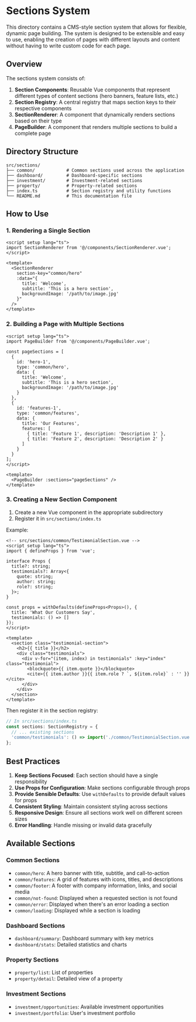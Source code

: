 # Sections System

This directory contains a CMS-style section system that allows for flexible, dynamic page building. The system is designed to be extensible and easy to use, enabling the creation of pages with different layouts and content without having to write custom code for each page.

## Overview

The sections system consists of:

1. **Section Components**: Reusable Vue components that represent different types of content sections (hero banners, feature lists, etc.)
2. **Section Registry**: A central registry that maps section keys to their respective components
3. **SectionRenderer**: A component that dynamically renders sections based on their type
4. **PageBuilder**: A component that renders multiple sections to build a complete page

## Directory Structure

```
src/sections/
├── common/            # Common sections used across the application
├── dashboard/         # Dashboard-specific sections
├── investment/        # Investment-related sections
├── property/          # Property-related sections
├── index.ts           # Section registry and utility functions
└── README.md          # This documentation file
```

## How to Use

### 1. Rendering a Single Section

```vue
<script setup lang="ts">
import SectionRenderer from '@/components/SectionRenderer.vue';
</script>

<template>
  <SectionRenderer 
    section-key="common/hero" 
    :data="{ 
      title: 'Welcome', 
      subtitle: 'This is a hero section',
      backgroundImage: '/path/to/image.jpg'
    }" 
  />
</template>
```

### 2. Building a Page with Multiple Sections

```vue
<script setup lang="ts">
import PageBuilder from '@/components/PageBuilder.vue';

const pageSections = [
  {
    id: 'hero-1',
    type: 'common/hero',
    data: {
      title: 'Welcome',
      subtitle: 'This is a hero section',
      backgroundImage: '/path/to/image.jpg'
    }
  },
  {
    id: 'features-1',
    type: 'common/features',
    data: {
      title: 'Our Features',
      features: [
        { title: 'Feature 1', description: 'Description 1' },
        { title: 'Feature 2', description: 'Description 2' }
      ]
    }
  }
];
</script>

<template>
  <PageBuilder :sections="pageSections" />
</template>
```

### 3. Creating a New Section Component

1. Create a new Vue component in the appropriate subdirectory
2. Register it in `src/sections/index.ts`

Example:

```vue
<!-- src/sections/common/TestimonialSection.vue -->
<script setup lang="ts">
import { defineProps } from 'vue';

interface Props {
  title?: string;
  testimonials?: Array<{
    quote: string;
    author: string;
    role?: string;
  }>;
}

const props = withDefaults(defineProps<Props>(), {
  title: 'What Our Customers Say',
  testimonials: () => []
});
</script>

<template>
  <section class="testimonial-section">
    <h2>{{ title }}</h2>
    <div class="testimonials">
      <div v-for="(item, index) in testimonials" :key="index" class="testimonial">
        <blockquote>{{ item.quote }}</blockquote>
        <cite>{{ item.author }}{{ item.role ? `, ${item.role}` : '' }}</cite>
      </div>
    </div>
  </section>
</template>
```

Then register it in the section registry:

```typescript
// In src/sections/index.ts
const sections: SectionRegistry = {
  // ... existing sections
  'common/testimonials': () => import('./common/TestimonialSection.vue'),
};
```

## Best Practices

1. **Keep Sections Focused**: Each section should have a single responsibility
2. **Use Props for Configuration**: Make sections configurable through props
3. **Provide Sensible Defaults**: Use `withDefaults` to provide default values for props
4. **Consistent Styling**: Maintain consistent styling across sections
5. **Responsive Design**: Ensure all sections work well on different screen sizes
6. **Error Handling**: Handle missing or invalid data gracefully

## Available Sections

### Common Sections

- `common/hero`: A hero banner with title, subtitle, and call-to-action
- `common/features`: A grid of features with icons, titles, and descriptions
- `common/footer`: A footer with company information, links, and social media
- `common/not-found`: Displayed when a requested section is not found
- `common/error`: Displayed when there's an error loading a section
- `common/loading`: Displayed while a section is loading

### Dashboard Sections

- `dashboard/summary`: Dashboard summary with key metrics
- `dashboard/stats`: Detailed statistics and charts

### Property Sections

- `property/list`: List of properties
- `property/detail`: Detailed view of a property

### Investment Sections

- `investment/opportunities`: Available investment opportunities
- `investment/portfolio`: User's investment portfolio